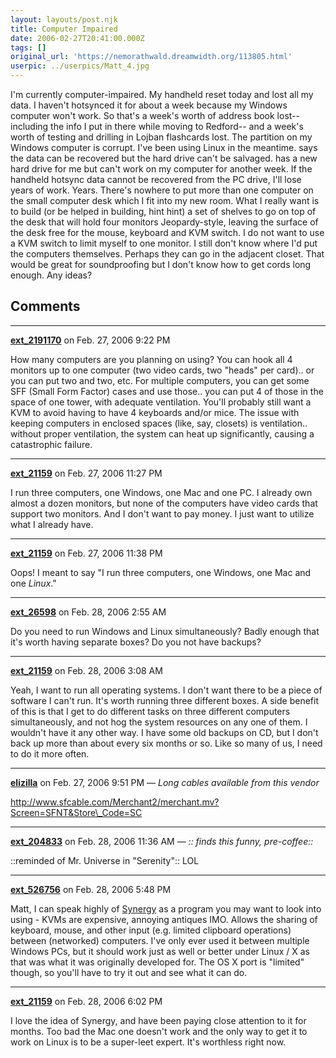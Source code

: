 ```yaml
---
layout: layouts/post.njk
title: Computer Impaired
date: 2006-02-27T20:41:00.000Z
tags: []
original_url: 'https://nemorathwald.dreamwidth.org/113805.html'
userpic: ../userpics/Matt_4.jpg
---
```

I'm currently computer-impaired. My handheld reset today and lost all my data. I haven't hotsynced it for about a week because my Windows computer won't work. So that's a week's worth of address book lost-- including the info I put in there while moving to Redford-- and a week's worth of testing and drilling in Lojban flashcards lost. The partition on my Windows computer is corrupt. I've been using Linux in the meantime. says the data can be recovered but the hard drive can't be salvaged. has a new hard drive for me but can't work on my computer for another week. If the handheld hotsync data cannot be recovered from the PC drive, I'll lose years of work. Years. There's nowhere to put more than one computer on the small computer desk which I fit into my new room. What I really want is to build (or be helped in building, hint hint) a set of shelves to go on top of the desk that will hold four monitors Jeopardy-style, leaving the surface of the desk free for the mouse, keyboard and KVM switch. I do not want to use a KVM switch to limit myself to one monitor. I still don't know where I'd put the computers themselves. Perhaps they can go in the adjacent closet. That would be great for soundproofing but I don't know how to get cords long enough. Any ideas?

## Comments

---

**[ext_2191170](https://www.dreamwidth.org/users/ext_2191170)** on Feb. 27, 2006 9:22 PM

How many computers are you planning on using? You can hook all 4 monitors up to one computer (two video cards, two "heads" per card).. or you can put two and two, etc. For multiple computers, you can get some SFF (Small Form Factor) cases and use those.. you can put 4 of those in the space of one tower, with adequate ventilation. You'll probably still want a KVM to avoid having to have 4 keyboards and/or mice. The issue with keeping computers in enclosed spaces (like, say, closets) is ventilation.. without proper ventilation, the system can heat up significantly, causing a catastrophic failure.

---

**[ext_21159](https://www.dreamwidth.org/users/ext_21159)** on Feb. 27, 2006 11:27 PM

I run three computers, one Windows, one Mac and one PC. I already own almost a dozen monitors, but none of the computers have video cards that support two monitors. And I don't want to pay money. I just want to utilize what I already have.

---

**[ext_21159](https://www.dreamwidth.org/users/ext_21159)** on Feb. 27, 2006 11:38 PM

Oops! I meant to say "I run three computers, one Windows, one Mac and one _Linux_."

---

**[ext_26598](https://www.dreamwidth.org/users/ext_26598)** on Feb. 28, 2006 2:55 AM

Do you need to run Windows and Linux simultaneously? Badly enough that it's worth having separate boxes? Do you not have backups?

---

**[ext_21159](https://www.dreamwidth.org/users/ext_21159)** on Feb. 28, 2006 3:08 AM

Yeah, I want to run all operating systems. I don't want there to be a piece of software I can't run. It's worth running three different boxes. A side benefit of this is that I get to do different tasks on three different computers simultaneously, and not hog the system resources on any one of them. I wouldn't have it any other way. I have some old backups on CD, but I don't back up more than about every six months or so. Like so many of us, I need to do it more often.

---

**[elizilla](https://www.dreamwidth.org/users/elizilla)** on Feb. 27, 2006 9:51 PM — *Long cables available from this vendor*

http://www.sfcable.com/Merchant2/merchant.mv?Screen=SFNT&Store\_Code=SC

---

**[ext_204833](https://www.dreamwidth.org/users/ext_204833)** on Feb. 28, 2006 11:36 AM — *:: finds this funny, pre-coffee::*

::reminded of Mr. Universe in "Serenity":: LOL

---

**[ext_526756](https://www.dreamwidth.org/users/ext_526756)** on Feb. 28, 2006 5:48 PM

Matt, I can speak highly of [Synergy](http://synergy2.sourceforge.net/) as a program you may want to look into using - KVMs are expensive, annoying antiques IMO. Allows the sharing of keyboard, mouse, and other input (e.g. limited clipboard operations) between (networked) computers. I've only ever used it between multiple Windows PCs, but it should work just as well or better under Linux / X as that was what it was originally developed for. The OS X port is "limited" though, so you'll have to try it out and see what it can do.

---

**[ext_21159](https://www.dreamwidth.org/users/ext_21159)** on Feb. 28, 2006 6:02 PM

I love the idea of Synergy, and have been paying close attention to it for months. Too bad the Mac one doesn't work and the only way to get it to work on Linux is to be a super-leet expert. It's worthless right now.
